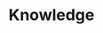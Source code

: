 ---
title: Knowledge
linkTitle: ナレッジ
description: ナレッジについて説明します。
cascade:
  type: docs
menu:
  main:
    weight: 60
    name: ナレッジ
    pre: '<i class="fa-solid fa-book"></i>'
---